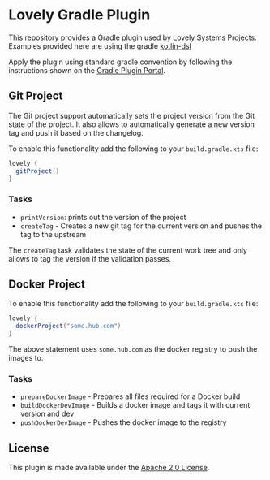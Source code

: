 Lovely Gradle Plugin
====================

This repository provides a Gradle plugin used by Lovely Systems Projects. Examples provided
here are using the gradle [kotlin-dsl](https://github.com/gradle/kotlin-dsl)

Apply the plugin using standard gradle convention  by following the instructions shown
on the [Gradle Plugin Portal](https://plugins.gradle.org/plugin/com.lovelysystems.gradle).

Git Project
-----------

The Git project support automatically sets the project version from the Git
state of the project. It also allows to automatically generate a new version
tag and push it based on the changelog.

To enable this functionality add the following to your `build.gradle.kts` file:

````gradle
lovely {
  gitProject()
}
````

### Tasks

  * `printVersion`: prints out the version of the project
  * `createTag` - Creates a new git tag for the current version and pushes the tag to the upstream

The `createTag` task validates the state of the current work tree and only allows to tag the version
if the validation passes.

Docker Project
--------------

To enable this functionality add the following to your `build.gradle.kts` file:

````gradle
lovely {
  dockerProject("some.hub.com")
}
````

The above statement uses `some.hub.com` as the docker registry to push the images to.

### Tasks

  * `prepareDockerImage` - Prepares all files required for a Docker build
  * `buildDockerDevImage` - Builds a docker image and tags it with current version and dev
  * `pushDockerDevImage` - Pushes the docker image to the registry


License
-------
This plugin is made available under the [Apache 2.0 License](http://www.apache.org/licenses/LICENSE-2.0).

